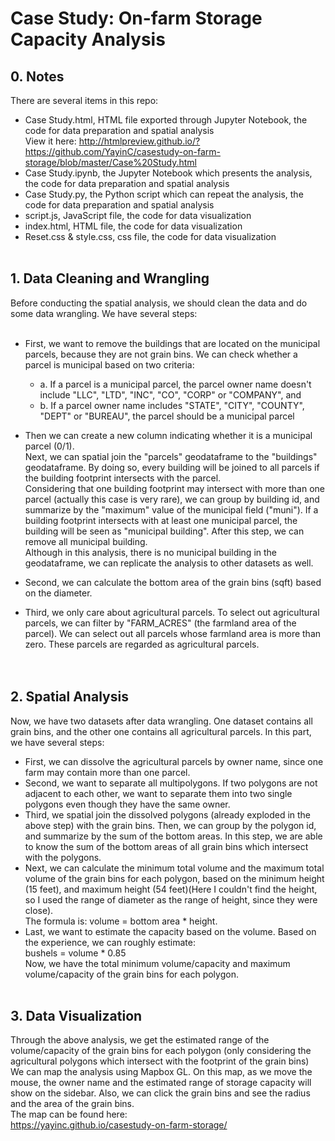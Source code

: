 # Case Study: On-farm Storage Capacity Analysis
## 0. Notes
There are several items in this repo:<br>
 - Case Study.html, HTML file exported through Jupyter Notebook, the code for data preparation and spatial analysis<br>
View it here: http://htmlpreview.github.io/?https://github.com/YayinC/casestudy-on-farm-storage/blob/master/Case%20Study.html
 - Case Study.ipynb, the Jupyter Notebook which presents the analysis, the code for data preparation and spatial analysis
 - Case Study.py, the Python script which can repeat the analysis, the code for data preparation and spatial analysis
 - script.js, JavaScript file, the code for data visualization
 - index.html, HTML file, the code for data visualization
 - Reset.css & style.css, css file, the code for data visualization <br><br>

## 1. Data Cleaning and Wrangling
Before conducting the spatial analysis, we should clean the data and do some data wrangling. We have several steps:<br><br>
- First, we want to remove the buildings that are located on the municipal parcels, because they are not grain bins. 
We can check whether a parcel is municipal based on two criteria: <br>
  - a. If a parcel is a municipal parcel, the parcel owner name doesn't include "LLC", "LTD", "INC", "CO", "CORP" or "COMPANY", and
  - b. If a parcel owner name includes "STATE", "CITY", "COUNTY", "DEPT" or "BUREAU", the parcel should be a municipal parcel<br>

- Then we can create a new column indicating whether it is a municipal parcel (0/1). <br>
Next, we can spatial join the "parcels" geodataframe to the "buildings" geodataframe. By doing so, every building will be joined to all parcels if the building footprint intersects with the parcel. <br>Considering that one building footprint may intersect with more than one parcel (actually this case is very rare), we can group by building id, and summarize by the "maximum" value of the municipal field ("muni"). If a building footprint intersects with at least one municipal parcel, the building will be seen as "municipal building". After this step, we can remove all municipal building. <br>
Although in this analysis, there is no municipal building in the geodataframe, we can replicate the analysis to other datasets as well.<br>
- Second, we can calculate the bottom area of the grain bins (sqft) based on the diameter. 
- Third, we only care about agricultural parcels. To select out agricultural parcels, we can filter by "FARM_ACRES" (the farmland area of the parcel). We can select out all parcels whose farmland area is more than zero. These parcels are regarded as agricultural parcels. <br>
<br><br>


## 2. Spatial Analysis
Now, we have two datasets after data wrangling. One dataset contains all grain bins, and the other one contains all agricultural parcels. In this part, we have several steps:<br>
- First, we can dissolve the agricultural parcels by owner name, since one farm may contain more than one parcel. <br>
- Second, we want to separate all multipolygons. If two polygons are not adjacent to each other, we want to separate them into two single polygons even though they have the same owner.<br>
- Third, we spatial join the dissolved polygons (already exploded in the above step) with the grain bins. Then, we can group by the polygon id, and summarize by the sum of the bottom areas. In this step, 
we are able to know the sum of the bottom areas of all grain bins which intersect with the polygons. <br>
- Next, we can calculate the minimum total volume and the maximum total volume of the grain bins for each polygon, based on the minimum height (15 feet), and maximum height (54 feet)(Here I couldn't find the height, so I used the range of diameter as the range of height, since they were close). <br>
The formula is: volume = bottom area * height.<br>
- Last, we want to estimate the capacity based on the volume. Based on the experience, we can roughly estimate:<br>
bushels = volume * 0.85<br>
Now, we have the total minimum volume/capacity and maximum volume/capacity of the grain bins for each polygon.<br><br>

## 3. Data Visualization
Through the above analysis, we get the estimated range of the volume/capacity of the grain bins for each polygon 
(only considering the agricultural polygons which intersect with the footprint of the grain bins)<br>
We can map the analysis using Mapbox GL. On this map, as we move the mouse, the owner name and the estimated range of storage capacity will show on the sidebar. Also, we can click the grain bins and see the radius and the area of the grain bins. <br>
The map can be found here:<br>
https://yayinc.github.io/casestudy-on-farm-storage/
